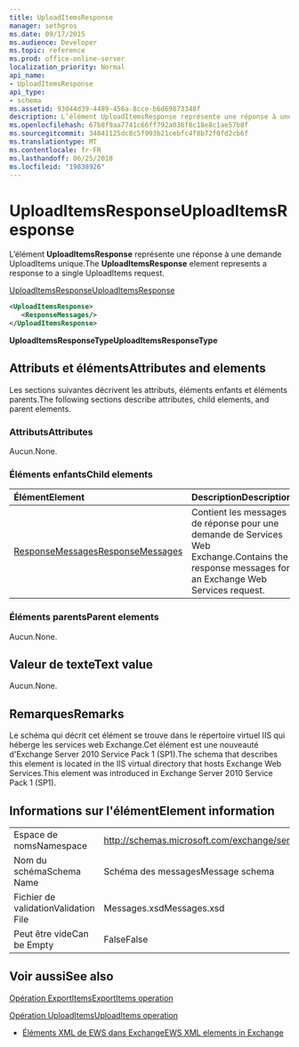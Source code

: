 ```yaml
---
title: UploadItemsResponse
manager: sethgros
ms.date: 09/17/2015
ms.audience: Developer
ms.topic: reference
ms.prod: office-online-server
localization_priority: Normal
api_name:
- UploadItemsResponse
api_type:
- schema
ms.assetid: 93044d39-4489-456a-8cce-b6d69873348f
description: L’élément UploadItemsResponse représente une réponse à une demande UploadItems unique.
ms.openlocfilehash: 67b8f9aa7741c66ff792a036f8c18e8c1ae57b8f
ms.sourcegitcommit: 34041125dc8c5f993b21cebfc4f8b72f0fd2cb6f
ms.translationtype: MT
ms.contentlocale: fr-FR
ms.lasthandoff: 06/25/2018
ms.locfileid: "19838926"
---
```

# <a name="uploaditemsresponse"></a><span data-ttu-id="b2b3c-103">UploadItemsResponse</span><span class="sxs-lookup"><span data-stu-id="b2b3c-103">UploadItemsResponse</span></span>

<span data-ttu-id="b2b3c-104">L’élément **UploadItemsResponse** représente une réponse à une demande UploadItems unique.</span><span class="sxs-lookup"><span data-stu-id="b2b3c-104">The **UploadItemsResponse** element represents a response to a single UploadItems request.</span></span> 
  
[<span data-ttu-id="b2b3c-105">UploadItemsResponse</span><span class="sxs-lookup"><span data-stu-id="b2b3c-105">UploadItemsResponse</span></span>](uploaditemsresponse.md)
  
```XML
<UploadItemsResponse>
   <ResponseMessages/>
</UploadItemsResponse>
```

 <span data-ttu-id="b2b3c-106">**UploadItemsResponseType**</span><span class="sxs-lookup"><span data-stu-id="b2b3c-106">**UploadItemsResponseType**</span></span>
## <a name="attributes-and-elements"></a><span data-ttu-id="b2b3c-107">Attributs et éléments</span><span class="sxs-lookup"><span data-stu-id="b2b3c-107">Attributes and elements</span></span>

<span data-ttu-id="b2b3c-108">Les sections suivantes décrivent les attributs, éléments enfants et éléments parents.</span><span class="sxs-lookup"><span data-stu-id="b2b3c-108">The following sections describe attributes, child elements, and parent elements.</span></span>
  
### <a name="attributes"></a><span data-ttu-id="b2b3c-109">Attributs</span><span class="sxs-lookup"><span data-stu-id="b2b3c-109">Attributes</span></span>

<span data-ttu-id="b2b3c-110">Aucun.</span><span class="sxs-lookup"><span data-stu-id="b2b3c-110">None.</span></span>
  
### <a name="child-elements"></a><span data-ttu-id="b2b3c-111">Éléments enfants</span><span class="sxs-lookup"><span data-stu-id="b2b3c-111">Child elements</span></span>

|<span data-ttu-id="b2b3c-112">**Élément**</span><span class="sxs-lookup"><span data-stu-id="b2b3c-112">**Element**</span></span>|<span data-ttu-id="b2b3c-113">**Description**</span><span class="sxs-lookup"><span data-stu-id="b2b3c-113">**Description**</span></span>|
|:-----|:-----|
|[<span data-ttu-id="b2b3c-114">ResponseMessages</span><span class="sxs-lookup"><span data-stu-id="b2b3c-114">ResponseMessages</span></span>](responsemessages.md) <br/> |<span data-ttu-id="b2b3c-115">Contient les messages de réponse pour une demande de Services Web Exchange.</span><span class="sxs-lookup"><span data-stu-id="b2b3c-115">Contains the response messages for an Exchange Web Services request.</span></span>  <br/> |
   
### <a name="parent-elements"></a><span data-ttu-id="b2b3c-116">Éléments parents</span><span class="sxs-lookup"><span data-stu-id="b2b3c-116">Parent elements</span></span>

<span data-ttu-id="b2b3c-117">Aucun.</span><span class="sxs-lookup"><span data-stu-id="b2b3c-117">None.</span></span>
  
## <a name="text-value"></a><span data-ttu-id="b2b3c-118">Valeur de texte</span><span class="sxs-lookup"><span data-stu-id="b2b3c-118">Text value</span></span>

<span data-ttu-id="b2b3c-119">Aucun.</span><span class="sxs-lookup"><span data-stu-id="b2b3c-119">None.</span></span>
  
## <a name="remarks"></a><span data-ttu-id="b2b3c-120">Remarques</span><span class="sxs-lookup"><span data-stu-id="b2b3c-120">Remarks</span></span>

<span data-ttu-id="b2b3c-121">Le schéma qui décrit cet élément se trouve dans le répertoire virtuel IIS qui héberge les services web Exchange.Cet élément est une nouveauté d'Exchange Server 2010 Service Pack 1 (SP1).</span><span class="sxs-lookup"><span data-stu-id="b2b3c-121">The schema that describes this element is located in the IIS virtual directory that hosts Exchange Web Services.This element was introduced in Exchange Server 2010 Service Pack 1 (SP1).</span></span>
  
## <a name="element-information"></a><span data-ttu-id="b2b3c-122">Informations sur l'élément</span><span class="sxs-lookup"><span data-stu-id="b2b3c-122">Element information</span></span>

|||
|:-----|:-----|
|<span data-ttu-id="b2b3c-123">Espace de noms</span><span class="sxs-lookup"><span data-stu-id="b2b3c-123">Namespace</span></span>  <br/> |http://schemas.microsoft.com/exchange/services/2006/messages  <br/> |
|<span data-ttu-id="b2b3c-124">Nom du schéma</span><span class="sxs-lookup"><span data-stu-id="b2b3c-124">Schema Name</span></span>  <br/> |<span data-ttu-id="b2b3c-125">Schéma des messages</span><span class="sxs-lookup"><span data-stu-id="b2b3c-125">Message schema</span></span>  <br/> |
|<span data-ttu-id="b2b3c-126">Fichier de validation</span><span class="sxs-lookup"><span data-stu-id="b2b3c-126">Validation File</span></span>  <br/> |<span data-ttu-id="b2b3c-127">Messages.xsd</span><span class="sxs-lookup"><span data-stu-id="b2b3c-127">Messages.xsd</span></span>  <br/> |
|<span data-ttu-id="b2b3c-128">Peut être vide</span><span class="sxs-lookup"><span data-stu-id="b2b3c-128">Can be Empty</span></span>  <br/> |<span data-ttu-id="b2b3c-129">False</span><span class="sxs-lookup"><span data-stu-id="b2b3c-129">False</span></span>  <br/> |
   
## <a name="see-also"></a><span data-ttu-id="b2b3c-130">Voir aussi</span><span class="sxs-lookup"><span data-stu-id="b2b3c-130">See also</span></span>



[<span data-ttu-id="b2b3c-131">Opération ExportItems</span><span class="sxs-lookup"><span data-stu-id="b2b3c-131">ExportItems operation</span></span>](exportitems-operation.md)
  
[<span data-ttu-id="b2b3c-132">Opération UploadItems</span><span class="sxs-lookup"><span data-stu-id="b2b3c-132">UploadItems operation</span></span>](uploaditems-operation.md)


- [<span data-ttu-id="b2b3c-133">Éléments XML de EWS dans Exchange</span><span class="sxs-lookup"><span data-stu-id="b2b3c-133">EWS XML elements in Exchange</span></span>](ews-xml-elements-in-exchange.md)

